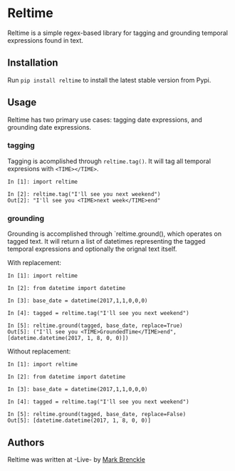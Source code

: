 # Reltime

Reltime is a simple regex-based library for tagging and grounding temporal expressions found in text. 

## Installation

Run `pip install reltime` to install the latest stable version from Pypi. 


## Usage

Reltime has two primary use cases: tagging date expressions, and grounding date expressions.

### tagging

Tagging is acomplished through `reltime.tag()`. It will tag all temporal expresions with `<TIME></TIME>`.

```
In [1]: import reltime

In [2]: reltime.tag("I'll see you next weekend")
Out[2]: "I'll see you <TIME>next week</TIME>end"
```

### grounding

Grounding is accomplished through `reltime.ground(), which operates on tagged text. It will return a list of datetimes representing the tagged temporal expressions and optionally the orignal text itself.

With replacement:
```
In [1]: import reltime

In [2]: from datetime import datetime

In [3]: base_date = datetime(2017,1,1,0,0,0)

In [4]: tagged = reltime.tag("I'll see you next weekend")

In [5]: reltime.ground(tagged, base_date, replace=True)
Out[5]: ("I'll see you <TIME>GroundedTime</TIME>end", [datetime.datetime(2017, 1, 8, 0, 0)])
```

Without replacement:
```
In [1]: import reltime

In [2]: from datetime import datetime

In [3]: base_date = datetime(2017,1,1,0,0,0)

In [4]: tagged = reltime.tag("I'll see you next weekend")

In [5]: reltime.ground(tagged, base_date, replace=False)
Out[5]: [datetime.datetime(2017, 1, 8, 0, 0)]
```


## Authors

Reltime was written at -Live- by [Mark Brenckle](https://github.com/brencklebox)
